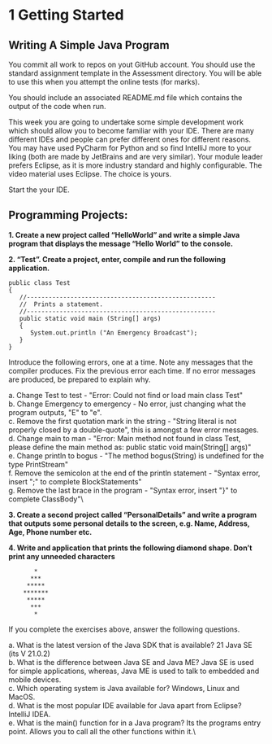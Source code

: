 # 1 Getting Started
## Writing A Simple Java Program


You commit all work to repos on yout GitHub account. You should use the standard assignment template in the Assessment directory. You will be able to use this when you attempt the online tests (for marks).


You should include an associated README.md file which contains the output of the code when run.


This week you are going to undertake some simple development work which should allow you to become familiar with your IDE. There are many different IDEs and people can prefer different ones for different reasons. You may have used PyCharm for Python and so find IntelliJ more to your liking (both are made by JetBrains and are very similar). Your module leader prefers Eclipse, as it is more industry standard and highly configurable. The video material uses Eclipse. The choice is yours.


Start the your IDE.


## Programming Projects:


**1. Create a new project called “HelloWorld” and write a simple Java program that displays the message “Hello World” to the console.**


**2. “Test”. Create a project, enter, compile and run the following application.**


```
public class Test
{
   //----------------------------------------------------
   //  Prints a statement.
   //----------------------------------------------------
   public static void main (String[] args)
   {
      System.out.println ("An Emergency Broadcast");
   }
}
```


Introduce the following errors, one at a time. Note any messages that the compiler produces. Fix the previous error each time. If no error messages are produced, be prepared to explain why.


a. Change Test to test - "Error: Could not find or load main class Test"\
b. Change Emergency to emergency - No error, just changing what the program outputs, "E" to "e".\
c. Remove the first quotation mark in the string - "String literal is not properly closed by a double-quote", this is amongst a few error messages.\
d. Change main to man - "Error: Main method not found in class Test, please define the main method as: public static void main(String[] args)"\
e. Change println to bogus - "The method bogus(String) is undefined for the type PrintStream"\
f. Remove the semicolon at the end of the println statement - "Syntax error, insert ";" to complete BlockStatements"\
g. Remove the last brace in the program - "Syntax error, insert "}" to complete ClassBody"\


**3. Create a second project called “PersonalDetails” and write a program that outputs some personal details to the screen, e.g. Name, Address, Age, Phone number etc.**


**4. Write and application that prints the following diamond shape. Don’t print any unneeded characters**

```
       *
      ***
     *****
    *******
     *****
      ***
       *

```


If you complete the exercises above, answer the following questions.
 
a. What is the latest version of the Java SDK that is available? 21 Java SE (its V 21.0.2)\
b. What is the difference between Java SE and Java ME? Java SE is used for simple applications, whereas, Java ME is used to talk to embedded and mobile devices.\
c. Which operating system is Java available for? Windows, Linux and MacOS.\
d. What is the most popular IDE available for Java apart from Eclipse? IntelliJ IDEA.\
e. What is the main() function for in a Java program? Its the programs entry point. Allows you to call all the other functions within it.\
